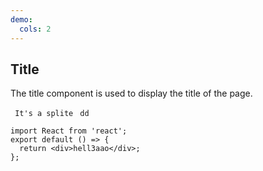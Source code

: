 ```yaml
---
demo:
  cols: 2
---
```


## Title

The title component is used to display the title of the page.


<code src="./demo/index.tsx"> It's a splite </code>
<code src="./demo/index.tsx" ></code>
<code src="./demo/index.tsx" >dd</code>
<code src="./demo/index.tsx" ></code>

```tsx
import React from 'react';
export default () => {
  return <div>hell3aao</div>;
};
```

<API type="IProps" ></API>
